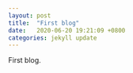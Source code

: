 ```yaml
---
layout: post
title:  "First blog"
date:   2020-06-20 19:21:09 +0800
categories: jekyll update
---
```

First blog.